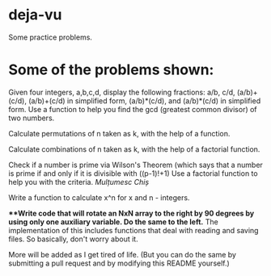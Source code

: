 # deja-vu
Some practice problems.


# Some of the problems shown:

  Given four integers, a,b,c,d, display the following fractions: a/b, c/d, (a/b)+(c/d), (a/b)+(c/d) in simplified form, (a/b)\*(c/d), and (a/b)\*(c/d) in simplified form. Use a function to help you find the gcd (greatest common divisor) of two numbers.
  
  Calculate permutations of n taken as k, with the help of a function.
 
  Calculate combinations of n taken as k, with the help of a factorial function.
  
  Check if a number is prime via Wilson's Theorem (which says that a number is prime if and only if it is divisible with ((p-1)!+1)
Use a factorial function to help you with the criteria. <i>Mulțumesc Chiș</i>
  
  Write a function to calculate x^n for x and n - integers.
  
  <b>\*\*Write code that will rotate an NxN array to the right by 90 degrees by using only one auxiliary variable.
  Do the same to the left.</b> The implementation of this includes functions that deal with reading and saving files.
  So basically, don't worry about it.
  
  More will be added as I get tired of life. (But you can do the same by submitting a pull request and by modifying this README yourself.)
